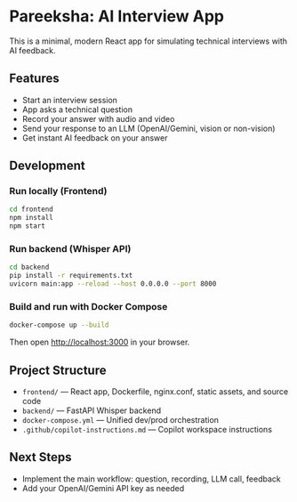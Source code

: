 # Pareeksha: AI Interview App

This is a minimal, modern React app for simulating technical interviews with AI feedback.

## Features
- Start an interview session
- App asks a technical question
- Record your answer with audio and video
- Send your response to an LLM (OpenAI/Gemini, vision or non-vision)
- Get instant AI feedback on your answer

## Development

### Run locally (Frontend)
```bash
cd frontend
npm install
npm start
```

### Run backend (Whisper API)
```bash
cd backend
pip install -r requirements.txt
uvicorn main:app --reload --host 0.0.0.0 --port 8000
```

### Build and run with Docker Compose
```bash
docker-compose up --build
```

Then open [http://localhost:3000](http://localhost:3000) in your browser.

## Project Structure
- `frontend/` — React app, Dockerfile, nginx.conf, static assets, and source code
- `backend/` — FastAPI Whisper backend
- `docker-compose.yml` — Unified dev/prod orchestration
- `.github/copilot-instructions.md` — Copilot workspace instructions

## Next Steps
- Implement the main workflow: question, recording, LLM call, feedback
- Add your OpenAI/Gemini API key as needed
